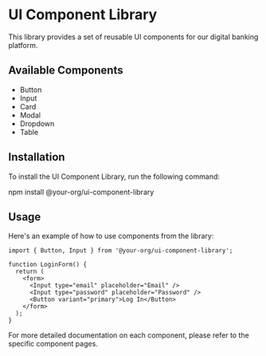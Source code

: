# UI Component Library

This library provides a set of reusable UI components for our digital banking platform.

## Available Components

- Button
- Input
- Card
- Modal
- Dropdown
- Table

## Installation

To install the UI Component Library, run the following command:

npm install @your-org/ui-component-library

## Usage

Here's an example of how to use components from the library:

```tsx
import { Button, Input } from '@your-org/ui-component-library';

function LoginForm() {
  return (
    <form>
      <Input type="email" placeholder="Email" />
      <Input type="password" placeholder="Password" />
      <Button variant="primary">Log In</Button>
    </form>
  );
}
```

For more detailed documentation on each component, please refer to the specific component pages.
